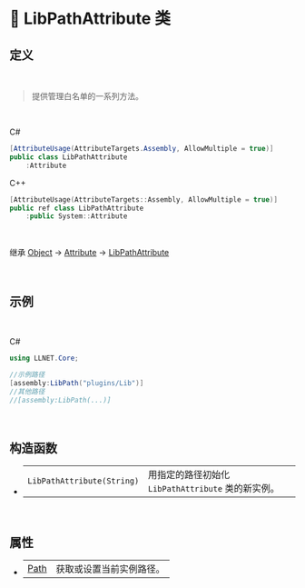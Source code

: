 # 🔖 LibPathAttribute 类

## 定义

<br>

> 提供管理白名单的一系列方法。

<br>

C#
```csharp
[AttributeUsage(AttributeTargets.Assembly, AllowMultiple = true)]
public class LibPathAttribute
    :Attribute
```
C++
```cpp
[AttributeUsage(AttributeTargets::Assembly, AllowMultiple = true)]
public ref class LibPathAttribute
    :public System::Attribute
```
<br>

继承 [Object](https://docs.microsoft.com/zh-cn/DotNET/api/system.object?view=net-6.0) → [Attribute](https://docs.microsoft.com/zh-cn/DotNET/api/system.attribute?view=net-6.0) → [LibPathAttribute](zh_CN/NET/APIs/Namespace/LLNET.Core/Class/LibPathAttribute/LibPathAttribute.md)
   
<br>

## 示例

<br>


C#
```csharp
using LLNET.Core;

//示例路径
[assembly:LibPath("plugins/Lib")]
//其他路径
//[assembly:LibPath(...)]
```

<br>

## 构造函数
- 
    |||
    |-|-|
    |`LibPathAttribute(String)`|用指定的路径初始化 `LibPathAttribute` 类的新实例。|

<br>

##  属性
- 
    |||
    |-|-|
    |[Path](zh_CN/NET/APIs/Namespace/LLNET.Core/Class/LibPathAttribute/Properties/Path.md)|获取或设置当前实例路径。|


